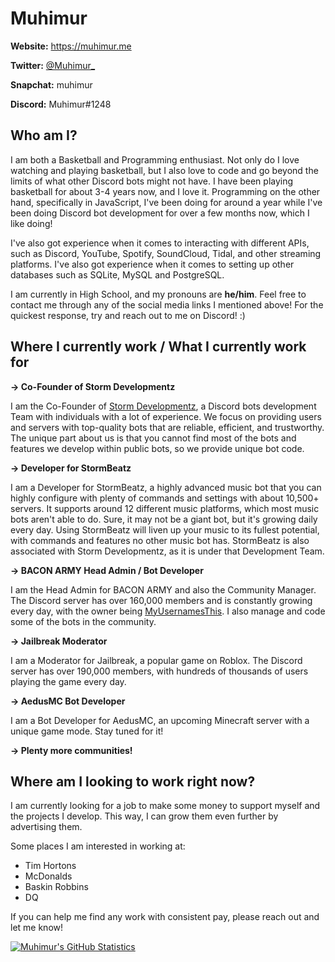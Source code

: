 # Muhimur

**Website:** https://muhimur.me

**Twitter:** [@Muhimur_](https://twitter.com/Muhimur_)

**Snapchat:** muhimur

**Discord:** Muhimur#1248

## Who am I?

I am both a Basketball and Programming enthusiast. Not only do I love watching and playing basketball, but I also love to code and go beyond the limits of what other Discord bots might not have. I have been playing basketball for about 3-4 years now, and I love it. Programming on the other hand, specifically in JavaScript, I've been doing for around a year while I've been doing Discord bot development for over a few months now, which I like doing!

I've also got experience when it comes to interacting with different APIs, such as Discord, YouTube, Spotify, SoundCloud, Tidal, and other streaming platforms. I've also got experience when it comes to setting up other databases such as SQLite, MySQL and PostgreSQL.

I am currently in High School, and my pronouns are **he/him**. Feel free to contact me through any of the social media links I mentioned above! For the quickest response, try and reach out to me on Discord! :)

## Where I currently work / What I currently work for

**-> Co-Founder of Storm Developmentz**

I am the Co-Founder of [Storm Developmentz](https://stormdevelopmentz.xyz/home), a Discord bots development Team with individuals with a lot of experience. We focus on providing users and servers with top-quality bots that are reliable, efficient, and trustworthy. The unique part about us is that you cannot find most of the bots and features we develop within public bots, so we provide unique bot code. 

**-> Developer for StormBeatz**

I am a Developer for StormBeatz, a highly advanced music bot that you can highly configure with plenty of commands and settings with about 10,500+ servers. It supports around 12 different music platforms, which most music bots aren't able to do. Sure, it may not be a giant bot, but it's growing daily every day. Using StormBeatz will liven up your music to its fullest potential, with commands and features no other music bot has. StormBeatz is also associated with Storm Developmentz, as it is under that Development Team.

**-> BACON ARMY Head Admin / Bot Developer**

I am the Head Admin for BACON ARMY and also the Community Manager. The Discord server has over 160,000 members and is constantly growing every day, with the owner being [MyUsernamesThis](https://youtube.com/myusernamesthis). I also manage and code some of the bots in the community. 

**-> Jailbreak Moderator**

I am a Moderator for Jailbreak, a popular game on Roblox. The Discord server has over 190,000 members, with hundreds of thousands of users playing the game every day. 

**-> AedusMC Bot Developer**

I am a Bot Developer for AedusMC, an upcoming Minecraft server with a unique game mode. Stay tuned for it! 

**-> Plenty more communities!**

## Where am I looking to work right now?

I am currently looking for a job to make some money to support myself and the projects I develop. This way, I can grow them even further by advertising them.

Some places I am interested in working at:

- Tim Hortons
- McDonalds
- Baskin Robbins
- DQ 

If you can help me find any work with consistent pay, please reach out and let me know!

[![Muhimur's GitHub Statistics](https://github-readme-stats.vercel.app/api?username=muhimur9049&count_private=true&hide=stars,contribs,prs,issues&show_icons=true&theme=tokyonight)](https://muhimur.me/)
